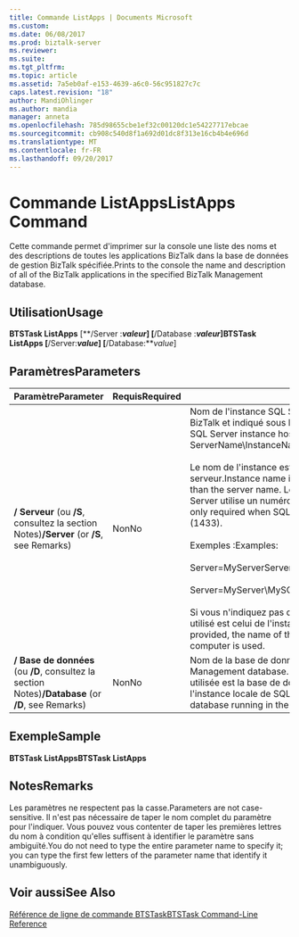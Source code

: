 ```yaml
---
title: Commande ListApps | Documents Microsoft
ms.custom: 
ms.date: 06/08/2017
ms.prod: biztalk-server
ms.reviewer: 
ms.suite: 
ms.tgt_pltfrm: 
ms.topic: article
ms.assetid: 7a5eb0af-e153-4639-a6c0-56c951827c7c
caps.latest.revision: "18"
author: MandiOhlinger
ms.author: mandia
manager: anneta
ms.openlocfilehash: 785d98655cbe1ef32c00120dc1e54227717ebcae
ms.sourcegitcommit: cb908c540d8f1a692d01dc8f313e16cb4b4e696d
ms.translationtype: MT
ms.contentlocale: fr-FR
ms.lasthandoff: 09/20/2017
---
```

# <a name="listapps-command"></a><span data-ttu-id="167bb-102">Commande ListApps</span><span class="sxs-lookup"><span data-stu-id="167bb-102">ListApps Command</span></span>
<span data-ttu-id="167bb-103">Cette commande permet d'imprimer sur la console une liste des noms et des descriptions de toutes les applications BizTalk dans la base de données de gestion BizTalk spécifiée.</span><span class="sxs-lookup"><span data-stu-id="167bb-103">Prints to the console the name and description of all of the BizTalk applications in the specified BizTalk Management database.</span></span>  
  
## <a name="usage"></a><span data-ttu-id="167bb-104">Utilisation</span><span class="sxs-lookup"><span data-stu-id="167bb-104">Usage</span></span>  
 <span data-ttu-id="167bb-105">**BTSTask ListApps** [**/Server :***valeur*] [**/Database :***valeur*]</span><span class="sxs-lookup"><span data-stu-id="167bb-105">**BTSTask ListApps** [**/Server:***value*] [**/Database:***value*]</span></span>  
  
## <a name="parameters"></a><span data-ttu-id="167bb-106">Paramètres</span><span class="sxs-lookup"><span data-stu-id="167bb-106">Parameters</span></span>  
  
|<span data-ttu-id="167bb-107">Paramètre</span><span class="sxs-lookup"><span data-stu-id="167bb-107">Parameter</span></span>|<span data-ttu-id="167bb-108">Requis</span><span class="sxs-lookup"><span data-stu-id="167bb-108">Required</span></span>|<span data-ttu-id="167bb-109"> Description</span><span class="sxs-lookup"><span data-stu-id="167bb-109">Description</span></span>|  
|---------------|--------------|-----------------|  
|<span data-ttu-id="167bb-110">**/ Serveur** (ou **/S**, consultez la section Notes)</span><span class="sxs-lookup"><span data-stu-id="167bb-110">**/Server** (or **/S**, see Remarks)</span></span>|<span data-ttu-id="167bb-111">Non</span><span class="sxs-lookup"><span data-stu-id="167bb-111">No</span></span>|<span data-ttu-id="167bb-112">Nom de l'instance SQL Server hébergeant la base de données de gestion BizTalk et indiqué sous la forme NomServeur\NomInstance,Port.</span><span class="sxs-lookup"><span data-stu-id="167bb-112">Name of the SQL Server instance hosting the BizTalk Management database, in the form ServerName\InstanceName,Port.</span></span><br /><br /> <span data-ttu-id="167bb-113">Le nom de l'instance est uniquement requis lorsqu'il est différent du nom du serveur.</span><span class="sxs-lookup"><span data-stu-id="167bb-113">Instance name is only required when the instance name is different than the server name.</span></span> <span data-ttu-id="167bb-114">Le port est uniquement requis lorsque le serveur SQL Server utilise un numéro de port autre que celui par défaut (1433).</span><span class="sxs-lookup"><span data-stu-id="167bb-114">Port is only required when SQL Server uses a port number other than the default (1433).</span></span><br /><br /> <span data-ttu-id="167bb-115">Exemples :</span><span class="sxs-lookup"><span data-stu-id="167bb-115">Examples:</span></span><br /><br /> <span data-ttu-id="167bb-116">Server=MyServer</span><span class="sxs-lookup"><span data-stu-id="167bb-116">Server=MyServer</span></span><br /><br /> <span data-ttu-id="167bb-117">Server=MyServer\MySQLServer,1533</span><span class="sxs-lookup"><span data-stu-id="167bb-117">Server=MyServer\MySQLServer,1533</span></span><br /><br /> <span data-ttu-id="167bb-118">Si vous n'indiquez pas de nom pour l'instance SQL Server, le nom d'instance utilisé est celui de l'instance SQL Server exécutée sur l'ordinateur local.</span><span class="sxs-lookup"><span data-stu-id="167bb-118">If not provided, the name of the SQL Server instance running on the local computer is used.</span></span>|  
|<span data-ttu-id="167bb-119">**/ Base de données** (ou **/D**, consultez la section Notes)</span><span class="sxs-lookup"><span data-stu-id="167bb-119">**/Database** (or **/D**, see Remarks)</span></span>|<span data-ttu-id="167bb-120">Non</span><span class="sxs-lookup"><span data-stu-id="167bb-120">No</span></span>|<span data-ttu-id="167bb-121">Nom de la base de données de gestion BizTalk.</span><span class="sxs-lookup"><span data-stu-id="167bb-121">Name of the BizTalk Management database.</span></span> <span data-ttu-id="167bb-122">Si vous ne l'indiquez pas, la base de données utilisée est la base de données de gestion BizTalk s'exécutant au sein de l'instance locale de SQL Server.</span><span class="sxs-lookup"><span data-stu-id="167bb-122">If not specified, the BizTalk Management database running in the local instance of SQL Server is used.</span></span>|  
  
## <a name="sample"></a><span data-ttu-id="167bb-123">Exemple</span><span class="sxs-lookup"><span data-stu-id="167bb-123">Sample</span></span>  
 <span data-ttu-id="167bb-124">**BTSTask ListApps**</span><span class="sxs-lookup"><span data-stu-id="167bb-124">**BTSTask ListApps**</span></span>  
  
## <a name="remarks"></a><span data-ttu-id="167bb-125">Notes</span><span class="sxs-lookup"><span data-stu-id="167bb-125">Remarks</span></span>  
 <span data-ttu-id="167bb-126">Les paramètres ne respectent pas la casse.</span><span class="sxs-lookup"><span data-stu-id="167bb-126">Parameters are not case-sensitive.</span></span> <span data-ttu-id="167bb-127">Il n'est pas nécessaire de taper le nom complet du paramètre pour l'indiquer. Vous pouvez vous contenter de taper les premières lettres du nom à condition qu'elles suffisent à identifier le paramètre sans ambiguïté.</span><span class="sxs-lookup"><span data-stu-id="167bb-127">You do not need to type the entire parameter name to specify it; you can type the first few letters of the parameter name that identify it unambiguously.</span></span>  
  
## <a name="see-also"></a><span data-ttu-id="167bb-128">Voir aussi</span><span class="sxs-lookup"><span data-stu-id="167bb-128">See Also</span></span>  
 [<span data-ttu-id="167bb-129">Référence de ligne de commande BTSTask</span><span class="sxs-lookup"><span data-stu-id="167bb-129">BTSTask Command-Line Reference</span></span>](../core/btstask-command-line-reference.md)